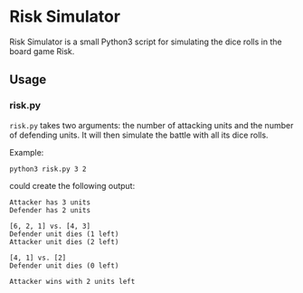 # Risk Simulator
Risk Simulator is a small Python3 script for simulating the dice rolls in the board game Risk.

## Usage

### risk.py

`risk.py` takes two arguments: the number of attacking units and the number of defending units. It will then simulate the battle with all its dice rolls.

Example:

```shell
python3 risk.py 3 2
```

could create the following output:

```shell
Attacker has 3 units
Defender has 2 units

[6, 2, 1] vs. [4, 3]
Defender unit dies (1 left)
Attacker unit dies (2 left)

[4, 1] vs. [2]
Defender unit dies (0 left)

Attacker wins with 2 units left
```
